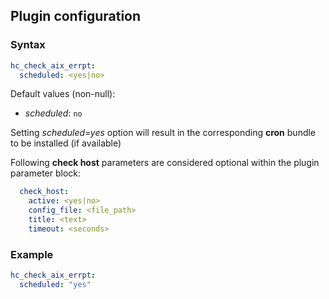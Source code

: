 ## Plugin configuration

### Syntax

```yaml
hc_check_aix_errpt:
  scheduled: <yes|no>
```

Default values (non-null):
* *scheduled*: `no`

Setting *scheduled=yes* option will result in the corresponding **cron** bundle to be installed (if available)

Following **check host** parameters are considered optional within the plugin parameter block:

```yaml
  check_host:
    active: <yes|no>
    config_file: <file_path>
    title: <text>
    timeout: <seconds>
```

### Example

```yaml
hc_check_aix_errpt:
  scheduled: "yes"
```

